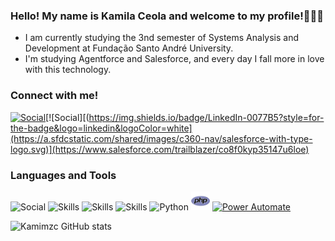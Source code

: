 
### Hello! My name is Kamila Ceola and welcome to my profile!🙋🏻‍♀️ 

- I am currently studying the 3nd semester of Systems Analysis and Development at Fundação Santo André University.
- I'm studying Agentforce and Salesforce, and every day I fall more in love with this technology.


### Connect with me!
[![Social](https://img.shields.io/badge/LinkedIn-0077B5?style=for-the-badge&logo=linkedin&logoColor=white
)](www.linkedin.com/in/kamila-maluza-ceola-389128253)[![Social][(https://img.shields.io/badge/LinkedIn-0077B5?style=for-the-badge&logo=linkedin&logoColor=white](https://a.sfdcstatic.com/shared/images/c360-nav/salesforce-with-type-logo.svg)](https://www.salesforce.com/trailblazer/co8f0kyp35147u6loe)


### Languages ​​and Tools

![Social](https://img.shields.io/badge/GitHub-100000?style=for-the-badge&logo=github&logoColor=white)
![Skills](https://img.shields.io/badge/HTML-239120?style=for-the-badge&logo=html5&logoColor=white)
![Skills](https://img.shields.io/badge/C-00599C?style=for-the-badge&logo=c&logoColor=white)
![Skills](https://img.shields.io/badge/Microsoft_Office-D83B01?style=for-the-badge&logo=microsoft-office&logoColor=white
)
![Python](https://img.shields.io/badge/python-3670A0?style=for-the-badge&logo=python&logoColor=ffdd54)
<code><img height="30" src="https://raw.githubusercontent.com/github/explore/80688e429a7d4ef2fca1e82350fe8e3517d3494d/topics/php/php.png"></code>
[![Power Automate](https://img.shields.io/badge/Power%20Automate-0066FF?style=for-the-badge&logo=power-automate&logoColor=white)](https://make.powerautomate.com/)


![Kamimzc GitHub stats](https://github-readme-stats.vercel.app/api?username=Kamimzc&show_icons=true&theme=radical)

